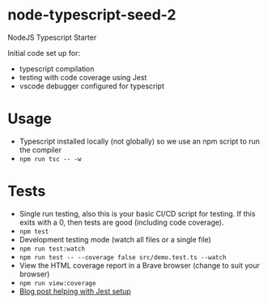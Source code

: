 # node-typescript-seed-2

NodeJS Typescript Starter

Initial code set up for:

- typescript compilation
- testing with code coverage using Jest
- vscode debugger configured for typescript

# Usage

- Typescript installed locally (not globally) so we use an npm script to run the compiler
- `npm run tsc -- -w`

# Tests

- Single run testing, also this is your basic CI/CD script for testing. If this exits with a 0, then tests are good (including code coverage).
- `npm test`
- Development testing mode (watch all files or a single file)
- `npm run test:watch`
- `npm run test -- --coverage false src/demo.test.ts --watch`
- View the HTML coverage report in a Brave browser (change to suit your browser)
- `npm run view:coverage`
- [Blog post helping with Jest setup](https://medium.com/@admin_86118/testing-typescript-node-with-jest-6bf5db18119c)
